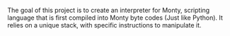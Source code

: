 The goal of this project is to create an interpreter for Monty, scripting language that is first compiled into Monty byte codes (Just like Python). It relies on a unique stack, with specific instructions to manipulate it.
